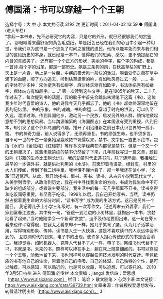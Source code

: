 # 傅国涌：书可以穿越一个个王朝

选择字号：大 中 小   本文共阅读 3192 次 更新时间：2011-04-02 13:59
● 傅国涌 (进入专栏)  
“拿起一本书来，先不必研究它的内容，只是它的外形，就巳经很够我们的赏鉴了。
那眼睛看来最舒服的黄色毛边纸，单是纸色已经在我们的心目中引起一种幻觉，令我们以为这书是一个逃免了时间之摧残的遗民。他所以能幸免而来与我们相见的这段历史的本身，就已经是一本书，值得我们的思索、感叹，更不须提起它的内含的真或美了。
还有那一个个正方的形状，美丽的单字，每个字的构成，都是一首诗.每个字的沿革，都是一部历史。飙是三条狗的风，在秋高草枯的旷野上，天上是一片青，地上是一片赭，中疾的猎犬风一般快的驰过，嗅着受伤之兽在草中滴下的血腥，顺了方向追去，听到枯草飒索的响，有如秋风卷过去一般。……
书的字体有许多种：宋体挺秀有如柳字，麻沙体夭矫有如欧字，书法体娟秀有如褚字，楷体端方有如颜字。……”
第一次读到这些文字，是在1985年的秋天，二十几年过去了，每次提到书的话题，我的脑子中首先会跳出朱湘笔下这篇《书》，这位我少年时代喜爱的诗人，他的诗我今天几乎都忘了，他的《书》却始终深深地留在我的记忆里。
书的形象，书的魂魄，书的命运……穿越了时光的洪流，可以传至久远，漂洋过海，传到异国他乡，激动另一个民族，启发另外的人群，悄悄地掀起意想不到的思想风暴。当年魏源编纂的《海国图志》在本国没有受到重视，传到日本，却引发了这个邻邦岛国的兴趣，推开了明治维新之前日本认识世界的一扇小窗。
书的神奇力量，前人说得多了，无须再重复。书的顽强生命，也不须多言，自不可一世的千古一帝秦始皇嬴政焚书坑儒以来，禁书、文字狱一直史不绝书，包括《水浒》《金瓶梅》《红楼梦》等许多文学经典在内都曾是禁书，但是一个又一个的王朝湮灭了，这些未能禁绝的禁书仍然留了下来，几年前我写过一篇文章，题目就叫《书籍的生命比王朝长远》。
我的幼童时代正遇书荒，除了连环画，我接触过最早的一本课外书，就是供批判用的《水浒》，前面印着毛语录，绿封皮，村里的大人们传阅，传到了我二姐手里，我半懂不懂地看了，那一年我还在读小学，“文革”已近尾声。从此，我开始找书、借书、买书、读书，从古典小说到现代文学，从美学到哲学，从政治到历史，我在书中寻找我生命的方向，书成为我生命中不可缺少的组成部分，或者说主要部分，我生活中的每一天几乎都离不开书，读书变得和吃饭同等重要，甚至高于吃饭。1999年以后，我自己开始写书，当然，读书仍然占据着我生命的大部分时间，“读书写字” 成为我的生活方式。这已是另外一个题目。
我记得儿子上小学三年级时，有一次写作文，记述周末去外婆家，我们一家到富春江边去，其中有一句，“爸爸一到江边的小树林里，就掏出一本书，贪婪地看了起来。”当时他刚学会一个新词“贪婪”，迫不及待地要用出来。这一句在旁人看来也许平常得很，在我太太看来却不一样，她几乎笑弯了腰，认为儿子活学活用，写得特别形象、传神。读书是人生一大快事，这是不喜欢读书的人永远体会不到的。
互联网时代的到来，电子书的出现，使许多人担心传统形式的书是否会消亡。我却觉得，如同机器人、克隆人代替不了人一样，电子书、网络书也代替不了书，书就是书，未来的书，照样可以捧在手上，躺在床上随意翻阅的。书可以穿越一个个王朝，骄傲地留下来，书也同样可以穿越任何技术发明的时代变迁。毕竟纸质的书有他自己的生命，带着他自己的呼吸、自己的体温、自己独特的个性，是可以触摸，可以感知，可以贴近的，也是可以收藏，可以追想，可以寄托的。
2010年3月5日杭州
进入 傅国涌 的专栏
本文责编：jiangxl
发信站：爱思想（https://www.aisixiang.com）
栏目： 笔会 > 散文随笔 > 心灵小语
本文链接：https://www.aisixiang.com/data/39739.html
文章来源：作者授权爱思想发布，转载请注明出处（https://www.aisixiang.com）。
3